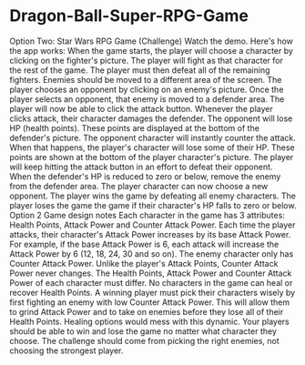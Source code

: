 # Dragon-Ball-Super-RPG-Game
Option Two: Star Wars RPG Game (Challenge)     Watch the demo. Here's how the app works:    When the game starts, the player will choose a character by clicking on the fighter's picture. The player will fight as that character for the rest of the game. The player must then defeat all of the remaining fighters. Enemies should be moved to a different area of the screen. The player chooses an opponent by clicking on an enemy's picture. Once the player selects an opponent, that enemy is moved to a defender area.  The player will now be able to click the attack button.   Whenever the player clicks attack, their character damages the defender. The opponent will lose HP (health points). These points are displayed at the bottom of the defender's picture.  The opponent character will instantly counter the attack. When that happens, the player's character will lose some of their HP. These points are shown at the bottom of the player character's picture.      The player will keep hitting the attack button in an effort to defeat their opponent.    When the defender's HP is reduced to zero or below, remove the enemy from the defender area. The player character can now choose a new opponent.    The player wins the game by defeating all enemy characters. The player loses the game the game if their character's HP falls to zero or below.    Option 2 Game design notes   Each character in the game has 3 attributes: Health Points, Attack Power and Counter Attack Power.  Each time the player attacks, their character's Attack Power increases by its base Attack Power.    For example, if the base Attack Power is 6, each attack will increase the Attack Power by 6 (12, 18, 24, 30 and so on).    The enemy character only has Counter Attack Power.    Unlike the player's Attack Points, Counter Attack Power never changes.   The Health Points, Attack Power and Counter Attack Power of each character must differ.  No characters in the game can heal or recover Health Points.    A winning player must pick their characters wisely by first fighting an enemy with low Counter Attack Power. This will allow them to grind Attack Power and to take on enemies before they lose all of their Health Points. Healing options would mess with this dynamic.   Your players should be able to win and lose the game no matter what character they choose. The challenge should come from picking the right enemies, not choosing the strongest player.
